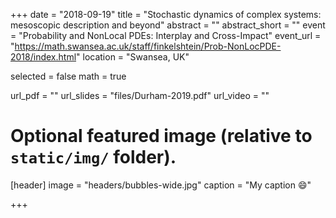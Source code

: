 +++
date = "2018-09-19"
title = "Stochastic dynamics of complex systems: mesoscopic description and beyond"
abstract = ""
abstract_short = ""
event = "Probability and NonLocal PDEs: Interplay and Cross-Impact"
event_url = "https://math.swansea.ac.uk/staff/finkelshtein/Prob-NonLocPDE-2018/index.html"
location = "Swansea, UK"

selected = false
math = true

url_pdf = ""
url_slides = "files/Durham-2019.pdf"
url_video = ""

# Optional featured image (relative to `static/img/` folder).
[header]
image = "headers/bubbles-wide.jpg"
caption = "My caption :smile:"

+++